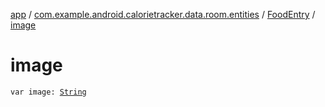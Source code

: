 [app](../../index.md) / [com.example.android.calorietracker.data.room.entities](../index.md) / [FoodEntry](index.md) / [image](./image.md)

# image

`var image: `[`String`](https://kotlinlang.org/api/latest/jvm/stdlib/kotlin/-string/index.html)